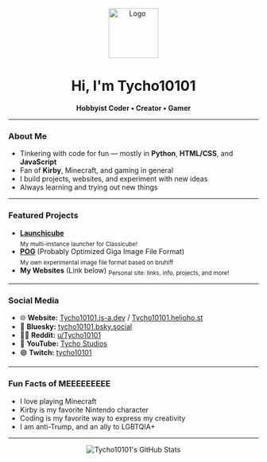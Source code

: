 <div align="center">
  <img src="https://tycho10101.is-a.dev/logo-text.png" Height="100" alt="Logo" />
  <h1>Hi, I'm Tycho10101</h1>
  <p><b>Hobbyist Coder • Creator • Gamer</b></p>
</div>

---

### About Me

- Tinkering with code for fun — mostly in **Python**, **HTML/CSS**, and **JavaScript**
- Fan of **Kirby**, Minecraft, and gaming in general
- I build projects, websites, and experiment with new ideas
- Always learning and trying out new things

---

### Featured Projects

- **[Launchicube](https://github.com/Tycho10101/Launchicube)**  
  <sub>My multi-instance launcher for Classicube!</sub>
- **[POG](https://github.com/Tycho10101/pog)** (Probably Optimized Giga Image File Format)  
  <sub>My own experimental image file format based on bruhiff</sub>
- **My Websites** (Link below)
  <sub>Personal site: links, info, projects, and more!</sub>

---

### Social Media

- 🌐 **Website:** [Tycho10101.is-a.dev](https://Tycho10101.is-a.dev) / [Tycho10101.helioho.st](https://Tycho10101.helioho.st)
- 🦋 **Bluesky:** [tycho10101.bsky.social](https://bsky.app/profile/tycho10101.bsky.social)
- 🧑‍💻 **Reddit:** [u/Tycho10101](https://reddit.com/u/Tycho10101)
- 🎥 **YouTube:** [Tycho Studios](https://youtube.com/@tycho10101)
- 🟣 **Twitch:** [tycho10101](https://twitch.tv/tycho10101)

---

### Fun Facts of MEEEEEEEEE

- I love playing Minecraft
- Kirby is my favorite Nintendo character
- Coding is my favorite way to express my creativity
- I am anti-Trump, and an ally to LGBTQIA+

---

<div align="center">
  <img src="https://github-readme-stats.vercel.app/api?username=Tycho10101&show_icons=true&theme=shadow_red" alt="Tycho10101's GitHub Stats" />
</div>
